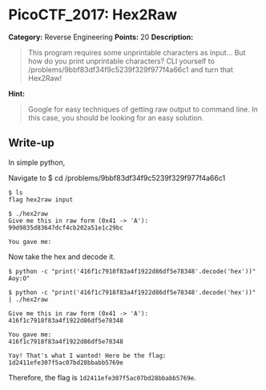 # PicoCTF_2017: Hex2Raw

**Category:** Reverse Engineering
**Points:** 20
**Description:**

>This program requires some unprintable characters as input... But how do you print unprintable characters? CLI yourself to /problems/9bbf83df34f9c5239f329f977f4a66c1 and turn that Hex2Raw!

**Hint:**

>Google for easy techniques of getting raw output to command line. In this case, you should be looking for an easy solution.

## Write-up

In simple python,

Navigate to 
    $ cd /problems/9bbf83df34f9c5239f329f977f4a66c1
    
    $ ls 
	flag hex2raw input
	
	$ ./hex2raw 
	Give me this in raw form (0x41 -> 'A'):
	99d9835d83647dcf4cb202a51e1c29bc

	You gave me:

Now take the hex and decode it.
	
	$ python -c "print('416f1c7918f83a4f1922d86df5e78348'.decode('hex'))" 
	Aoy:O"

	$ python -c "print('416f1c7918f83a4f1922d86df5e78348'.decode('hex'))" | ./hex2raw
	
	Give me this in raw form (0x41 -> 'A'):
	416f1c7918f83a4f1922d86df5e78348

	You gave me:
	416f1c7918f83a4f1922d86df5e78348
	
	Yay! That's what I wanted! Here be the flag:
	1d2411efe307f5ac07bd28bbabb5769e

Therefore, the flag is `1d2411efe307f5ac07bd28bbabb5769e`.
<!--stackedit_data:
eyJoaXN0b3J5IjpbMTkzOTg0MzUxMywxNjQxNTQ1NjQ3LDE0MT
cxODcwNTcsLTg3MjQ3MDUwMF19
-->